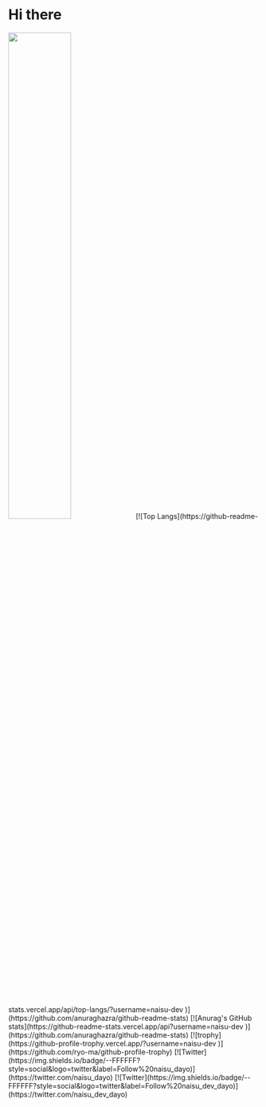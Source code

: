 # Hi there
<img src="http://github-profile-summary-cards.vercel.app/api/cards/profile-details?username=vn7n24fzkq&theme=default" width="50%">
[![Top Langs](https://github-readme-stats.vercel.app/api/top-langs/?username=naisu-dev
)](https://github.com/anuraghazra/github-readme-stats)
[![Anurag's GitHub stats](https://github-readme-stats.vercel.app/api?username=naisu-dev
)](https://github.com/anuraghazra/github-readme-stats)
[![trophy](https://github-profile-trophy.vercel.app/?username=naisu-dev
)](https://github.com/ryo-ma/github-profile-trophy)  
[![Twitter](https://img.shields.io/badge/--FFFFFF?style=social&logo=twitter&label=Follow%20naisu_dayo)](https://twitter.com/naisu_dayo)
[![Twitter](https://img.shields.io/badge/--FFFFFF?style=social&logo=twitter&label=Follow%20naisu_dev_dayo)](https://twitter.com/naisu_dev_dayo)
